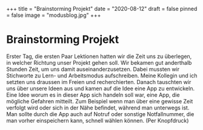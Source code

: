 +++
title = "Brainstorming Projekt"
date = "2020-08-12"
draft = false
pinned = false
image = "modusblog.jpg"
+++
# Brainstorming Projekt

Erster Tag, die ersten Paar Lektionen hatten wir die Zeit uns zu überlegen, in welcher Richtung unser Projekt gehen soll. Wir bekamen gut anderthalb Stunden Zeit, um uns damit auseinanderzusetzen. Dabei mussten wir Stichworte zu Lern- und Arbeitsmodus aufschreiben. Meine Kollegin und ich setzten uns draussen im Freien und recherchierten. Danach tauschten wir uns über unsere Ideen aus und kamen auf die Idee eine App zu entwickeln. Eine Idee worum es in dieser App sich handeln soll war, eine App, die mögliche Gefahren mitteilt. Zum Beispiel wenn man über eine gewisse Zeit verfolgt wird oder sich in der Nähe befindet, während man unterwegs ist. Man sollte durch die App auch auf Notruf oder sonstige Notfallnummer, die man vorher einspeichern kann, schnell wählen können. (Per Knopfdruck)